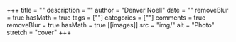 +++
title = ""
description = ""
author = "Denver Noell"
date = ""
removeBlur = true
hasMath = true
tags = [""]
categories = [""]
comments = true
removeBlur = true
hasMath = true
[[images]]
  src = "img/"
  alt = "Photo"
  stretch = "cover"
+++
